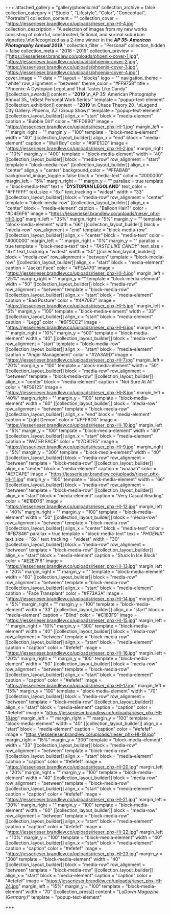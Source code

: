 +++
attached_gallery = "gallery/phoenix.md"
collection_archive = false
collection_category = ["Studio ", "Lifestyle", "Color", "Conceptual", "Portraits"]
collection_content = ""
collection_cover = "https://jesserieser.brandlew.co/uploads/rieser_phx-HI-4.jpg"
collection_description = "A selection of images from my new works consisting of colorful, constructed, fictional, and surreal suburban vignettes.\n\nRecognized as a 2-time winner in the **_AP 35: American Photography Annual 2019_**_._"
collection_filter = "Personal"
collection_hidden = false
collection_meta = "2018 - 2019"
collection_preview = ["https://jesserieser.brandlew.co/uploads/phoenix-cover-1.jpg", "https://jesserieser.brandlew.co/uploads/phoenix-cover-2.jpg", "https://jesserieser.brandlew.co/uploads/phoenix-cover-3.jpg", "https://jesserieser.brandlew.co/uploads/phoenix-cover-4.jpg"]
cover_image = ""
date = ""
layout = "blocks"
logo = ""
navigation_theme = "white"
row_alignment = "between"
theme_color = "#FF9758"
title = "Phoenix: A Dystopian LegoLand That Tastes Like Candy"
[[collection_awards]]
content = "**2019**  \n_AP 35: American Photography Annual 35_  \nBest Personal Work Series:"
template = "popup-text-element"
[[collection_exhibition]]
content = "**2019**  \n_Chaos Theory 20_  \nLegend City Gallery. Phoenix, AZ (Group Show)"
template = "popup-text-element"
[[collection_layout_builder]]
align_x = "start"
block = "media-element"
caption = "Bubble Girl"
color = "#FFD9B0"
image = "https://jesserieser.brandlew.co/uploads/rieser_phx-HI-1.jpg"
margin_left = ""
margin_right = ""
margin_y = "100"
template = "block-media-element"
width = "40"
[[collection_layout_builder]]
align_x = "end"
block = "media-element"
caption = "Wall Boy"
color = "#9FE1DD"
image = "https://jesserieser.brandlew.co/uploads/rieser_phx-HI-2.jpg"
margin_right = "10%"
margin_y = "400"
template = "block-media-element"
width = "40"
[[collection_layout_builder]]
block = "media-row"
row_alignment = "start"
template = "block-media-row"
[[collection_layout_builder]]
align_x = "center"
align_y = "center"
background_color = "#FFABAB"
background_image_toggle = false
block = "media-text"
color = "#000000"
margin_left = "5%"
margin_right = ""
margin_y = ""
parallax = true
template = "block-media-text"
text = "**DYSTOPIAN LEGOLAND**"
text_color = "#FFFFFF"
text_size = "6xl"
text_tracking = "widest"
width = "33"
[[collection_layout_builder]]
block = "media-row"
row_alignment = "center"
template = "block-media-row"
[[collection_layout_builder]]
align_x = "center"
block = "media-element"
caption = "Balloon Hair?"
color = "#D4E6F6"
image = "https://jesserieser.brandlew.co/uploads/rieser_phx-HI-3.jpg"
margin_left = "35%"
margin_right = "5%"
margin_y = ""
template = "block-media-element"
width = "66"
[[collection_layout_builder]]
block = "media-row"
row_alignment = "end"
template = "block-media-row"
[[collection_layout_builder]]
align_x = "center"
block = "media-text"
color = "#000000"
margin_left = ""
margin_right = "0%"
margin_y = ""
parallax = true
template = "block-media-text"
text = "_TASTE LIKE CANDY_"
text_size = "6xl"
text_tracking = "widest"
width = "50"
[[collection_layout_builder]]
block = "media-row"
row_alignment = "between"
template = "block-media-row"
[[collection_layout_builder]]
align_x = "start"
block = "media-element"
caption = "Jacket Face"
color = "#FEA470"
image = "https://jesserieser.brandlew.co/uploads/rieser_phx-HI-4.jpg"
margin_left = "25%"
margin_right = ""
margin_y = ""
template = "block-media-element"
width = "50"
[[collection_layout_builder]]
block = "media-row"
row_alignment = "between"
template = "block-media-row"
[[collection_layout_builder]]
align_x = "start"
block = "media-element"
caption = "Bad Posture"
color = "#4A70E2"
image = "https://jesserieser.brandlew.co/uploads/rieser_phx-HI-5.jpg"
margin_left = "5%"
margin_y = "100"
template = "block-media-element"
width = "33"
[[collection_layout_builder]]
align_x = "start"
block = "media-element"
caption = "Legg"
color = "#6F5CC2"
image = "https://jesserieser.brandlew.co/uploads/rieser_phx-HI-6.jpg"
margin_left = ""
margin_right = "10%"
margin_y = "500"
template = "block-media-element"
width = "40"
[[collection_layout_builder]]
block = "media-row"
row_alignment = "start"
template = "block-media-row"
[[collection_layout_builder]]
align_x = "start"
block = "media-element"
caption = "Anger Management"
color = "#2A3A9D"
image = "https://jesserieser.brandlew.co/uploads/rieser_phx-HI-7.jpg"
margin_left = "20%"
margin_y = "100"
template = "block-media-element"
width = "50"
[[collection_layout_builder]]
block = "media-row"
row_alignment = "between"
template = "block-media-row"
[[collection_layout_builder]]
align_x = "center"
block = "media-element"
caption = "Not Sure At All"
color = "#F59123"
image = "https://jesserieser.brandlew.co/uploads/rieser_phx-HI-8.jpg"
margin_left = "40%"
margin_right = ""
margin_y = "100"
template = "block-media-element"
width = "60"
[[collection_layout_builder]]
block = "media-row"
row_alignment = "between"
template = "block-media-row"
[[collection_layout_builder]]
align_x = "end"
block = "media-element"
caption = "Light Demon"
color = "#FFF8D0"
image = "https://jesserieser.brandlew.co/uploads/rieser_phx-HI-10.jpg"
margin_left = "5%"
margin_y = "100"
template = "block-media-element"
width = "40"
[[collection_layout_builder]]
align_x = "start"
block = "media-element"
caption = "WATER FACE"
color = "#7DBDE5"
image = "https://jesserieser.brandlew.co/uploads/rieser_phx-HI-9.jpg"
margin_right = "5%"
margin_y = "300"
template = "block-media-element"
width = "40"
[[collection_layout_builder]]
block = "media-row"
row_alignment = "between"
template = "block-media-row"
[[collection_layout_builder]]
align_x = "center"
block = "media-element"
caption = "woaaah"
color = "#E7CAFE"
image = "https://jesserieser.brandlew.co/uploads/rieser_phx-HI-11.jpg"
margin_y = "100"
template = "block-media-element"
width = "66"
[[collection_layout_builder]]
block = "media-row"
row_alignment = "between"
template = "block-media-row"
[[collection_layout_builder]]
align_x = "start"
block = "media-element"
caption = "Very Casual Reading"
color = "#E1BD76"
image = "https://jesserieser.brandlew.co/uploads/rieser_phx-HI-12.jpg"
margin_left = "40%"
margin_right = ""
margin_y = "100"
template = "block-media-element"
width = "50"
[[collection_layout_builder]]
block = "media-row"
row_alignment = "between"
template = "block-media-row"
[[collection_layout_builder]]
align_x = "center"
block = "media-text"
color = "#FB7846"
parallax = true
template = "block-media-text"
text = "_PHOENIX_"
text_size = "6xl"
text_tracking = "widest"
width = "30"
[[collection_layout_builder]]
block = "media-row"
row_alignment = "between"
template = "block-media-row"
[[collection_layout_builder]]
align_x = "start"
block = "media-element"
caption = "Stuck In Ice Block"
color = "#E2E7F6"
image = "https://jesserieser.brandlew.co/uploads/rieser_phx-HI-13.jpg"
margin_left = "20%"
margin_right = ""
margin_y = ""
template = "block-media-element"
width = "60"
[[collection_layout_builder]]
block = "media-row"
row_alignment = "between"
template = "block-media-row"
[[collection_layout_builder]]
align_x = "start"
block = "media-element"
caption = "Face Transplant"
color = "#F73A3A"
image = "https://jesserieser.brandlew.co/uploads/rieser_phx-HI-14.jpg"
margin_left = "5%"
margin_right = ""
margin_y = "100"
template = "block-media-element"
width = "33"
[[collection_layout_builder]]
align_x = "start"
block = "media-element"
caption = "Blind"
color = "#C183F9"
image = "https://jesserieser.brandlew.co/uploads/rieser_phx-HI-15.jpg"
margin_left = ""
margin_right = "10%"
margin_y = "300"
template = "block-media-element"
width = "40"
[[collection_layout_builder]]
block = "media-row"
row_alignment = "between"
template = "block-media-row"
[[collection_layout_builder]]
align_x = "start"
block = "media-element"
caption = "caption"
color = "#efefef"
image = "https://jesserieser.brandlew.co/uploads/rieser_phx-HI-16.jpg"
margin_left = "20%"
margin_right = ""
margin_y = "100"
template = "block-media-element"
width = "50"
[[collection_layout_builder]]
block = "media-row"
row_alignment = "between"
template = "block-media-row"
[[collection_layout_builder]]
align_x = "start"
block = "media-element"
caption = "caption"
color = "#efefef"
image = "https://jesserieser.brandlew.co/uploads/rieser_phx-HI-17.jpg"
margin_left = "15%"
margin_y = "100"
template = "block-media-element"
width = "70"
[[collection_layout_builder]]
block = "media-row"
row_alignment = "between"
template = "block-media-row"
[[collection_layout_builder]]
align_x = "start"
block = "media-element"
caption = "caption"
color = "#efefef"
image = "https://jesserieser.brandlew.co/uploads/rieser_phx-HI-18.jpg"
margin_left = ""
margin_right = ""
margin_y = "100"
template = "block-media-element"
width = "40"
[[collection_layout_builder]]
align_x = "start"
block = "media-element"
caption = "caption"
color = "#efefef"
image = "https://jesserieser.brandlew.co/uploads/rieser_phx-HI-19.jpg"
margin_right = "15%"
margin_y = "300"
template = "block-media-element"
width = "33"
[[collection_layout_builder]]
block = "media-row"
row_alignment = "between"
template = "block-media-row"
[[collection_layout_builder]]
align_x = "start"
block = "media-element"
caption = "caption"
color = "#efefef"
image = "https://jesserieser.brandlew.co/uploads/rieser_phx-HI-20.jpg"
margin_left = "20%"
margin_right = ""
margin_y = "100"
template = "block-media-element"
width = "40"
[[collection_layout_builder]]
block = "media-row"
row_alignment = "between"
template = "block-media-row"
[[collection_layout_builder]]
align_x = "start"
block = "media-element"
caption = "caption"
color = "#efefef"
image = "https://jesserieser.brandlew.co/uploads/rieser_phx-HI-21.jpg"
margin_left = "30%"
margin_right = ""
margin_y = "100"
template = "block-media-element"
width = "60"
[[collection_layout_builder]]
block = "media-row"
row_alignment = "between"
template = "block-media-row"
[[collection_layout_builder]]
align_x = "start"
block = "media-element"
caption = "caption"
color = "#efefef"
image = "https://jesserieser.brandlew.co/uploads/rieser_phx-HI-22.jpg"
margin_left = "10%"
margin_y = "100"
template = "block-media-element"
width = "40"
[[collection_layout_builder]]
align_x = "start"
block = "media-element"
caption = "caption"
color = "#efefef"
image = "https://jesserieser.brandlew.co/uploads/rieser_phx-HI-23.jpg"
margin_y = "300"
template = "block-media-element"
width = "40"
[[collection_layout_builder]]
block = "media-row"
row_alignment = "between"
template = "block-media-row"
[[collection_layout_builder]]
align_x = "start"
block = "media-element"
caption = "caption"
color = "#efefef"
image = "https://jesserieser.brandlew.co/uploads/rieser_phx-HI-24.jpg"
margin_left = "15%"
margin_y = "100"
template = "block-media-element"
width = "70"
[[collection_press]]
content = "_LoDown Magazine_ _(Germany)_"
template = "popup-text-element"

+++
